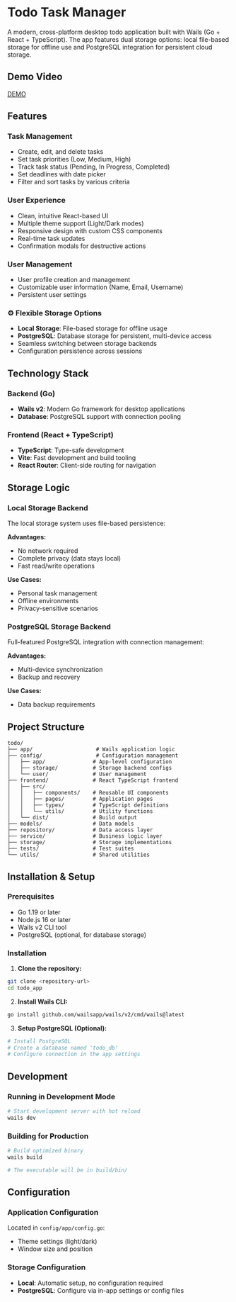 # Todo Task Manager

A modern, cross-platform desktop todo application built with Wails (Go + React + TypeScript). The app features dual storage options: local file-based storage for offline use and PostgreSQL integration for persistent cloud storage.

## Demo Video

[DEMO](https://youtu.be/ruLLyBVLGMw)

## Features

###  Task Management
- Create, edit, and delete tasks
- Set task priorities (Low, Medium, High)
- Track task status (Pending, In Progress, Completed)
- Set deadlines with date picker
- Filter and sort tasks by various criteria

###  User Experience
- Clean, intuitive React-based UI
- Multiple theme support (Light/Dark modes)
- Responsive design with custom CSS components
- Real-time task updates
- Confirmation modals for destructive actions

###  User Management
- User profile creation and management
- Customizable user information (Name, Email, Username)
- Persistent user settings

### ⚙ Flexible Storage Options
- **Local Storage**: File-based storage for offline usage
- **PostgreSQL**: Database storage for persistent, multi-device access
- Seamless switching between storage backends
- Configuration persistence across sessions

## Technology Stack

### Backend (Go)
- **Wails v2**: Modern Go framework for desktop applications
- **Database**: PostgreSQL support with connection pooling

### Frontend (React + TypeScript)
- **TypeScript**: Type-safe development
- **Vite**: Fast development and build tooling
- **React Router**: Client-side routing for navigation

## Storage Logic

### Local Storage Backend
The local storage system uses file-based persistence:


**Advantages:**
-  No network required
-  Complete privacy (data stays local)
-  Fast read/write operations

**Use Cases:**
- Personal task management
- Offline environments
- Privacy-sensitive scenarios

### PostgreSQL Storage Backend
Full-featured PostgreSQL integration with connection management:


**Advantages:**
- Multi-device synchronization
- Backup and recovery

**Use Cases:**
- Data backup requirements



## Project Structure

```
todo/
├── app/                    # Wails application logic
├── config/                 # Configuration management
│   ├── app/               # App-level configuration
│   ├── storage/           # Storage backend configs
│   └── user/              # User management
├── frontend/              # React TypeScript frontend
│   ├── src/
│   │   ├── components/    # Reusable UI components
│   │   ├── pages/         # Application pages
│   │   ├── types/         # TypeScript definitions
│   │   └── utils/         # Utility functions
│   └── dist/              # Build output
├── models/                # Data models
├── repository/            # Data access layer
├── service/               # Business logic layer
├── storage/               # Storage implementations
├── tests/                 # Test suites
└── utils/                 # Shared utilities
```

## Installation & Setup

### Prerequisites
- Go 1.19 or later
- Node.js 16 or later
- Wails v2 CLI tool
- PostgreSQL (optional, for database storage)

### Installation

1. **Clone the repository:**
```bash
git clone <repository-url>
cd todo_app
```

2. **Install Wails CLI:**
```bash
go install github.com/wailsapp/wails/v2/cmd/wails@latest
```


3. **Setup PostgreSQL (Optional):**
```bash
# Install PostgreSQL
# Create a database named 'todo_db'
# Configure connection in the app settings
```

## Development

### Running in Development Mode
```bash
# Start development server with hot reload
wails dev
```


### Building for Production
```bash
# Build optimized binary
wails build

# The executable will be in build/bin/
```

## Configuration

### Application Configuration
Located in `config/app/config.go`:
- Theme settings (light/dark)
- Window size and position

### Storage Configuration
- **Local**: Automatic setup, no configuration required
- **PostgreSQL**: Configure via in-app settings or config files

